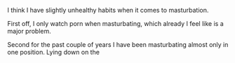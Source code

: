 I think I have slightly unhealthy habits when it comes to masturbation.

First off, I only watch porn when masturbating, which already I feel like is a major problem.

Second for the past couple of years I have been masturbating almost only in one position. Lying down on the